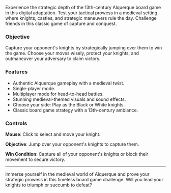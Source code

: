 Experience the strategic depth of the 13th-century Alquerque board game in this digital adaptation. Test your tactical prowess in a medieval setting where knights, castles, and strategic maneuvers rule the day. Challenge friends in this classic game of capture and conquest.

### Objective
Capture your opponent's knights by strategically jumping over them to win the game. Choose your moves wisely, protect your knights, and outmaneuver your adversary to claim victory.

### Features
- Authentic Alquerque gameplay with a medieval twist.
- Single-player mode.
- Multiplayer mode for head-to-head battles.
- Stunning medieval-themed visuals and sound effects.
- Choose your side: Play as the Black or White knights.
- Classic board game strategy with a 13th-century ambiance.

### Controls
**Mouse**: Click to select and move your knight.

**Objective**: Jump over your opponent's knights to capture them.

**Win Condition**: Capture all of your opponent's knights or block their movement to secure victory.

---

Immerse yourself in the medieval world of Alquerque and prove your strategic prowess in this timeless board game challenge. Will you lead your knights to triumph or succumb to defeat?